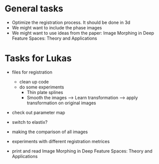 # General tasks

 - Optimize the registration process. It should be done in 3d 
 - We might want to include the phase images
 - We might want to use ideas from the paper: Image Morphing in Deep Feature Spaces: Theory and     Applications


# Tasks for Lukas

 - files for registration
    + clean up code
    + do some experiments
      * Thin plate splines 
      * Smooth the images --> Learn transformation --> apply transformation on original images

- check out parameter map
- switch to elastix?


 
 - making the comparison of all images
 - experiments with different registration metrices
 - print and read Image Morphing in Deep Feature Spaces: Theory and Applications

